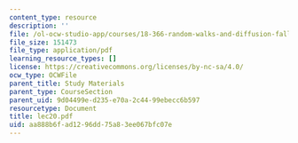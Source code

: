 ```yaml
---
content_type: resource
description: ''
file: /ol-ocw-studio-app/courses/18-366-random-walks-and-diffusion-fall-2006/aa888b6fad1296dd75a83ee067bfc07e_lec20.pdf
file_size: 151473
file_type: application/pdf
learning_resource_types: []
license: https://creativecommons.org/licenses/by-nc-sa/4.0/
ocw_type: OCWFile
parent_title: Study Materials
parent_type: CourseSection
parent_uid: 9d04499e-d235-e70a-2c44-99ebecc6b597
resourcetype: Document
title: lec20.pdf
uid: aa888b6f-ad12-96dd-75a8-3ee067bfc07e
---
```

